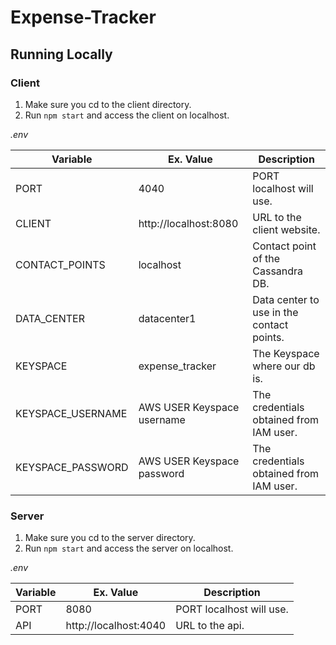 # Expense-Tracker

## Running Locally

### Client
1. Make sure you cd to the client directory.
2. Run `npm start` and access the client on localhost.

*.env*

| Variable          | Ex. Value                  | Description                               |
|-------------------|----------------------------|-------------------------------------------|
| PORT              | 4040                       | PORT localhost will use.                  |
| CLIENT            | http://localhost:8080      | URL to the client website.                |
| CONTACT_POINTS    | localhost                  | Contact point of the Cassandra DB.        |
| DATA_CENTER       | datacenter1                | Data center to use in the contact points. |
| KEYSPACE          | expense_tracker            | The Keyspace where our db is.             |
| KEYSPACE_USERNAME | AWS USER Keyspace username | The credentials obtained from IAM user.   |
| KEYSPACE_PASSWORD | AWS USER Keyspace password | The credentials obtained from IAM user.   |
### Server
1. Make sure you cd to the server directory.
2. Run `npm start` and access the server on localhost.

*.env*

| Variable       | Ex. Value             | Description                    |
|----------------|-----------------------|--------------------------------|
| PORT           | 8080                  | PORT localhost will use.       |
| API            | http://localhost:4040 | URL to the api.                |
